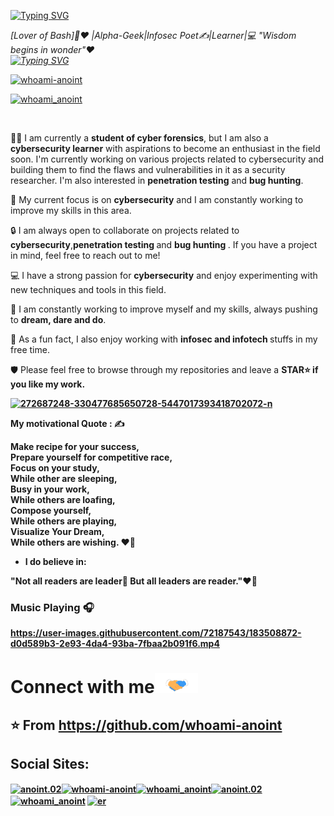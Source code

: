 [![Typing SVG](https://readme-typing-svg.demolab.com?font=Fira+Code&pause=1000&color=8DF77B&background=FF197700&width=435&lines=Abhishek+Kafle;Anoint)](https://git.io/typing-svg)
<p>
  <em>
    [Lover of Bash]🤤♥️
|Alpha-Geek|Infosec Poet✍️|Learner|💻
"Wisdom begins in wonder"❤️
      <br>
      <a href="https://git.io/typing-svg"><img src="https://readme-typing-svg.demolab.com?font=Fira+Code&weight=20&size=15&duration=5024&pause=996&color=F70CF2&background=FF197700&width=435&lines=2+Decades+%2B+of+living+a+comical+life!!+" alt="Typing SVG" /></a>
  </em>  
</p>
<p align="left"> <a href="https://github.com/ryo-ma/github-profile-trophy"><img src="https://github-profile-trophy.vercel.app/?username=whoami-anoint" alt="whoami-anoint" /></a> 
<p align="left"> <a href="https://twitter.com/whoami_anoint" target="blank"><img src="https://img.shields.io/twitter/follow/whoami_anoint?logo=twitter&style=for-the-badge" alt="whoami_anoint" /></a> </p>
</p>
<br>

🕵️‍♂️ I am currently a <strong>student of cyber forensics</strong>, but I am also a <strong>cybersecurity learner</strong> with aspirations to become an enthusiast in the field soon. I'm currently working on various projects related to cybersecurity and building them to find the flaws and vulnerabilities in it as a security researcher. I'm also interested in <strong>penetration testing</strong> and <strong>bug hunting</strong>.

🔎 My current focus is on <strong>cybersecurity</strong> and I am constantly working to improve my skills in this area.

🔒 I am always open to collaborate on projects related to <strong> cybersecurity</strong>,<strong>penetration testing </strong>and <strong> bug hunting </strong>. If you have a project in mind, feel free to reach out to me!

💻 I have a strong passion for <strong>cybersecurity</strong> and enjoy experimenting with new techniques and tools in this field.

🚀 I am constantly working to improve myself and my skills, always pushing to <strong> dream, dare and do</strong>.

🔑 As a fun fact, I also enjoy working with <strong>infosec and infotech </strong>stuffs in my free time.

🛡️ Please feel free to browse through my repositories and leave a <strong>STAR<strong>⭐️ if you like my work.

<a href="https://ibb.co/Z6Qk9gX"><img src="https://i.ibb.co/5WQfZj4/272687248-330477685650728-5447017393418702072-n.jpg" alt="272687248-330477685650728-5447017393418702072-n" border="0"></a>

**My motivational Quote** : ✍️

Make recipe for your success,
<br>
Prepare yourself for competitive race,
<br>
Focus on your study,
<br>
While other are sleeping,
<br>
Busy in your work,
<br>
While others are loafing,
<br>
Compose yourself,
<br>
While others are playing,
<br>
Visualize Your Dream,
<br>
While others are wishing.
❤🚀

* I do believe in:
 <b>
    "Not all readers are leader🥴
But all leaders are reader."❤️👑
</b>

### **Music Playing** 🎧

https://user-images.githubusercontent.com/72187543/183508872-d0d589b3-2e93-4da4-93ba-7fbaa2b091f6.mp4

# Connect with me<img src="https://github.com/SatYu26/SatYu26/blob/master/Assets/Handshake.gif" height="32px">

## ⭐️ From https://github.com/whoami-anoint


## Social Sites: 
<a href="https://fb.com/anoint.02" target="blank"><img align="center" src="https://raw.githubusercontent.com/rahuldkjain/github-profile-readme-generator/master/src/images/icons/Social/facebook.svg" alt="anoint.02" height="30" width="40" /></a><a href="https://www.linkedin.com/in/whoami-anoint/" target="blank"><img align="center" src="https://raw.githubusercontent.com/rahuldkjain/github-profile-readme-generator/master/src/images/icons/Social/linked-in-alt.svg" alt="whoami-anoint" height="30" width="40" /></a><a href="https://twitter.com/whoami_anoint" target="blank"><img align="center" src="https://raw.githubusercontent.com/rahuldkjain/github-profile-readme-generator/master/src/images/icons/Social/twitter.svg" alt="whoami_anoint" height="30" width="40" /></a><a href="https://www.instagram.com/anoint.02" target="blank"><img align="center" src="https://raw.githubusercontent.com/rahuldkjain/github-profile-readme-generator/master/src/images/icons/Social/instagram.svg" alt="anoint.02" height="30" width="40" /></a><a href="https://www.youtube.com/channel/UCF-JZlXnWeOn-W5pY88ptkQ" target="blank"><img align="center" src="https://raw.githubusercontent.com/rahuldkjain/github-profile-readme-generator/master/src/images/icons/Social/youtube.svg" alt="whoami_anoint" height="30" width="40" /></a>
<a href="https://www.hackerrank.com/whoami_anoint" target="blank"><img align="center" src="https://raw.githubusercontent.com/rahuldkjain/github-profile-readme-generator/master/src/images/icons/Social/hackerrank.svg" alt="er" height="30" width="40" /></a>
</p>


